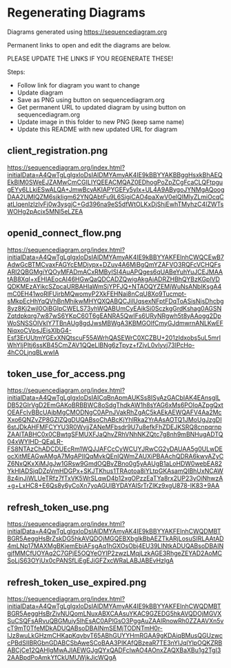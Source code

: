 # Regenerating Diagrams
Diagrams generated using https://sequencediagram.org

Permanent links to open and edit the diagrams are below.

PLEASE UPDATE THE LINKS IF YOU REGENERATE THESE!

Steps:
- Follow link for diagram you want to change
- Update diagram
- Save as PNG using button on sequencediagram.org
- Get permanent URL to updated diagram by using button on sequencediagram.org
- Update image in this folder to new PNG (keep same name)
- Update this README with new updated URL for diagram

## client_registration.png
https://sequencediagram.org/index.html?initialData=A4QwTgLglgxloDsIAIDMYAmyAK4IE9kBBYYAKBBggHsxkBhAEQEkBlM0SWeEJZAMwCmCGILIYQEEACMQAZ0EDhogPoZpZCgFcaCLQFtpgugEYy6LLkiESwALQA+JmwBcyAKIAPYGEFy5yIx+UL4A9ABygoJYNMgAQoogDAA2UMIQZM6sjkIigm62YNQAbtFu9L6SigiCAO4paXwV0elQIMlyZLmiOcqCatLlqenIzIzIvFj0w3ysgjC+Gd396na9eS5dfWtOLKxDjShjEwhTMyhzC4IZWTsWOHg2pAcjx5MNI5eLZEA

## openid_connect_flow.png
https://sequencediagram.org/index.html?initialData=A4QwTgLglgxloDsIAIDMYAmyAK4IE9kBBYYAKFElnhCWQCEwB7AdwGcBTMCvaxFAGYcEMDjypx+DZuy4A6MiBgQmYZAFVO3RQFcVCHQFsARl2QBGMgiYQOyMFADmACxRMByISI4AuAPQges6qUABeYuhYuJCEJMAAtAB8XqI+xEHIAEocAI46HGwQaQDCADZQwigAkgAiADRZHBhQYBzKGplVDQDKMEzAYikcSZpcaURBAHIaWmSjYPFJQ+NTAOQYZEMjWuNsANbIKsgA4mC0EH41woRlFUirbMQwomyP2XkFEHNai8nCqU8Xo9Tucmpt-sMkpEcHhYqQVhBnMhikwMHYQXQABQCJilUqsexNFptFDqToASisNjsDhcbg8yz8Kj2wjI0OiBGIpCWELS73yhWQABUmCyEAikSi0SczkgGrdKshag0AGSNZqtdpkqrg7w87wS6YKpC60T6gEANRA5QwIFs6URyNRgwh5t8yAAogg2DpWoSNSSOlVkIY7TBnAUg8gdJwsMBWgA3KBMGOlfCmyGJdmwrnANLKwEFNiqxoCVpsJEisXIbG4-Esf3ErUUtmYGExXNQtscuF55AWrhQASEWrC0XCZBU+201zIdxobs5uL5mrIWhYIjPItj6ssKB45CmZAV1QQeLlBNg6zTpyz+fZjvL0vlyvj73IPcHo-4hCOLjnqBLwwIA

## token_use_for_access.png
https://sequencediagram.org/index.html?initialData=A4QwTgLglgxloDsIAICqBnApmAUKSs8ISyAzGACbIAK4EAnsgILDB52GIrVgD2EmGAKoBRBBWC8oSdgThdkAW1h8sYAG6xMs6POIoAZpgQxtOEAFcIvBBcUAjbMgCMODNgC0APnJVakRhZgAC5kAEkAEWQAFV4Aa2McXxo6QNZvZP8GZlZQgDUQABsoChABcKjYhIRka2YrAAsAOTQ1JMoUgJzgDI6stJDkAHFMFCYYU3R0WvjjZANeMFbsdr9U7u8efkFhZDEJKSRQ8cnpqrnpZAAlTABHC0x0CBwtgSFMUXFJaQhvZRhVNhNKZQtc7g8nh9mBNHugADTQ04xWYIHD-QEaLR-FS8NTAzChADCDUEcRm1WQJJAFCcCyWCUYJRwCG2yDAUAA5g0ULwDEocXitMEAGwAMgA7MgAPIIQqMvkQEnIQWmZAUXiPBAAchQDRA6kwyAZyCZ6NxQKxXiMJgJw1GRsw9GmdOQBvZBno0g5yAAUgB1aLoHDW0webEA82YkHIADSjqDZpVmHDGPx+SKJTKhus1TRAotoa8iYLtpGKAsamQIBhUxNCAW8z4inJiWLUeTRfz7fTxVK5WrSLqwD4b12xgOPzzEaTYa8rx2UP23yOiNhwzA+g+LxHC8+E6Qs8y6yCoXn7yoAGUIBYDAYAISrTrZIKz9xgU878-IK83+9AA

## refresh_token_use.png
https://sequencediagram.org/index.html?initialData=A4QwTgLglgxloDsIAIDMYAmyAK4IE9kBBYYAKFElnhCWQDMBTBGR5AeggHsBrZskDG5hkAVQDOjMGQEBXbglkBbAEZTkARjLosuSIRLAAtAD4mLNp17MAXMgBKjemEbiAFsgAq1hGXOsObj4EU39LINtkADUQABsoDBAINgjfMMCfUOYAq2C7GPjE5OQYeOYIP2zwzLMqjLzkAGE3RhgeZEYAD2AoMCSoLjS63OYjUx0cPANSfLiEgEJiGFZxcWRaLABJABEvHzIgA

## refresh_token_use_expired.png
https://sequencediagram.org/index.html?initialData=A4QwTgLglgxloDsIAIDMYAmyAK4IE9kBBYYAKFElnhCWQDMBTBGR5AeggHsBrZivNUQomLNuxABXCAAsuYKAC9GZEDG5hkAVQDOjMGVXSuCSQFsARvuQBGMuiy5IhEsAC0APlGsO3PggAuZAAlRnowRh0ZZAAVXn5vcT9mT0TfeMDkADUQABsoDBAINmSEMjTODNTmH0r-IJz8wuLkGHzmCHKapKqvbvT65ABhGUYYHmRGAA9gKDAiqBMusQGUzwccPBdSIIBRGbnGDABCSbAweSCoBAA3PIKAfQBzeaR7TE3nYlJqlYlpOQKZRBABCjCe12QAHlgMwAJIAEWGJgQYxQADFclwAO4AOnxZAQXBaXBu1g2TgI32AABpdPoAmkYfCkUMUWjkJicWQgA
